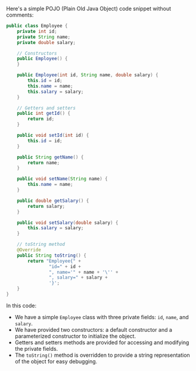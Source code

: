 Here's a simple POJO (Plain Old Java Object) code snippet without comments:

```java
public class Employee {
    private int id;
    private String name;
    private double salary;

    // Constructors
    public Employee() {
    }

    public Employee(int id, String name, double salary) {
        this.id = id;
        this.name = name;
        this.salary = salary;
    }

    // Getters and setters
    public int getId() {
        return id;
    }

    public void setId(int id) {
        this.id = id;
    }

    public String getName() {
        return name;
    }

    public void setName(String name) {
        this.name = name;
    }

    public double getSalary() {
        return salary;
    }

    public void setSalary(double salary) {
        this.salary = salary;
    }

    // toString method
    @Override
    public String toString() {
        return "Employee{" +
                "id=" + id +
                ", name='" + name + '\'' +
                ", salary=" + salary +
                '}';
    }
}
```

In this code:

- We have a simple `Employee` class with three private fields: `id`, `name`, and `salary`.
- We have provided two constructors: a default constructor and a parameterized constructor to initialize the object.
- Getters and setters methods are provided for accessing and modifying the private fields.
- The `toString()` method is overridden to provide a string representation of the object for easy debugging.
